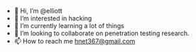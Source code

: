 - 👋 Hi, I’m @elliott
- 👀 I’m interested in hacking
- 🌱 I’m currently learning a lot of things
- 💞️ I’m looking to collaborate on penetration testing research.
- 📫 How to reach me hnet367@gmail.com

<!---
elliott-pro/elliott-pro is a ✨ special ✨ repository because its `README.md` (this file) appears on your GitHub profile.
You can click the Preview link to take a look at your changes.
--->
